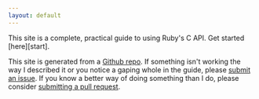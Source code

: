 ```yaml
---
layout: default
---
```


<div class="container">
<div class="jumbotron">
This site is a complete, practical guide to using Ruby's C API. Get started
[here][start].

This site is generated from a [Github repo][repo]. If something isn't working
the way I described it or you notice a gaping whole in the guide, please [submit
an issue][iss]. If you know a better way of doing something than I do, please
consider [submitting a pull request][pull].
</div>
</div>

[start]: c
[repo]: https://github.com/silverhammermba/emberb
[iss]: https://github.com/silverhammermba/emberb/issues/new
[pull]: https://github.com/silverhammermba/emberb/pulls
